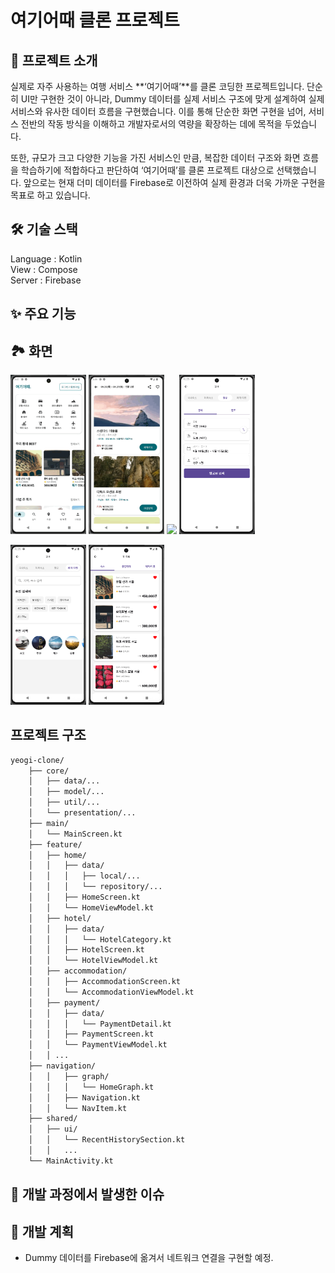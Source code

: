 # 여기어때 클론 프로젝트

## 📖 프로젝트 소개
실제로 자주 사용하는 여행 서비스 **‘여기어때’**를 클론 코딩한 프로젝트입니다.
단순히 UI만 구현한 것이 아니라, Dummy 데이터를 실제 서비스 구조에 맞게 설계하여 실제 서비스와 유사한 데이터 흐름을 구현했습니다. 
이를 통해 단순한 화면 구현을 넘어, 서비스 전반의 작동 방식을 이해하고 개발자로서의 역량을 확장하는 데에 목적을 두었습니다.

또한, 규모가 크고 다양한 기능을 가진 서비스인 만큼, 복잡한 데이터 구조와 화면 흐름을 학습하기에 적합하다고 판단하여 ‘여기어때’를 클론 프로젝트 대상으로 선택했습니다. 
앞으로는 현재 더미 데이터를 Firebase로 이전하여 실제 환경과 더욱 가까운 구현을 목표로 하고 있습니다.

## 🛠 기술 스택
Language : Kotlin <br>
View : Compose <br>
Server : Firebase <br>

## ✨ 주요 기능

## 🏞️ 화면
<p>
  <img src="./images/yeogi-1.gif" width="24%">
  <img src="./images/yeogi-2.gif" width="24%">
  <img src="./images/yeogi-3.gif" width="24%">
  <img src="./images/yeogi-4.png" width="24%">
</p>
<p>
  <img src="./images/yeogi-5.png" width="24%">
  <img src="./images/yeogi-6.png" width="24%">
</p>

## 프로젝트 구조
```markdown
yeogi-clone/
    ├── core/
    │   ├── data/...
    │   ├── model/...
    │   ├── util/...
    │   └── presentation/...
    ├── main/
    │   └── MainScreen.kt
    ├── feature/
    │   ├── home/
    │   │   ├── data/
    │   │   │   ├── local/...
    │   │   │   └── repository/...
    │   │   ├── HomeScreen.kt
    │   │   └── HomeViewModel.kt
    │   ├── hotel/
    │   │   ├── data/
    │   │   │   └── HotelCategory.kt
    │   │   ├── HotelScreen.kt
    │   │   └── HotelViewModel.kt
    │   ├── accommodation/
    │   │   ├── AccommodationScreen.kt
    │   │   └── AccommodationViewModel.kt
    │   ├── payment/
    │   │   ├── data/
    │   │   │   └── PaymentDetail.kt
    │   │   ├── PaymentScreen.kt
    │   │   └── PaymentViewModel.kt
    │   │ ...
    ├── navigation/
    │   │   ├── graph/
    │   │   │   └── HomeGraph.kt
    │   │   ├── Navigation.kt
    │   │   └── NavItem.kt
    ├── shared/
    │   ├── ui/
    │   │   └── RecentHistorySection.kt
    │   │   ...
    └── MainActivity.kt
```

## 👀 개발 과정에서 발생한 이슈

## 🎯 개발 계획
- Dummy 데이터를 Firebase에 옮겨서 네트워크 연결을 구현할 예정.
